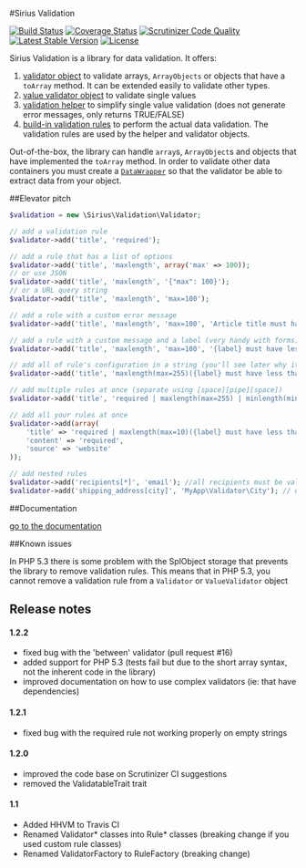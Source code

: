 #Sirius Validation

[![Build Status](https://travis-ci.org/siriusphp/validation.png?branch=master)](https://travis-ci.org/siriusphp/validation)
[![Coverage Status](https://coveralls.io/repos/siriusphp/validation/badge.png)](https://coveralls.io/r/siriusphp/validation)
[![Scrutinizer Code Quality](https://scrutinizer-ci.com/g/siriusphp/validation/badges/quality-score.png?s=9ee7779b2bf75aae6c26bd5f0b6a90a9081b2545)](https://scrutinizer-ci.com/g/siriusphp/validation/)
[![Latest Stable Version](https://poser.pugx.org/siriusphp/validation/v/stable.png)](https://packagist.org/packages/siriusphp/validation)
[![License](https://poser.pugx.org/siriusphp/validation/license.png)](https://packagist.org/packages/siriusphp/validation)

Sirius Validation is a library for data validation. It offers:

1. [validator object](docs/validator.md) to validate arrays, `ArrayObjects` or objects that have a `toArray` method. It can be extended easily to validate other types.
2. [value validator object](docs/value_validator.md) to validate single values
2. [validation helper](docs/helper.md) to simplify single value validation (does not generate error messages, only returns TRUE/FALSE)
3. [build-in validation rules](docs/rules.md) to perform the actual data validation. The validation rules are used by the helper and validator objects.

Out-of-the-box, the library can handle `array`s, `ArrayObject`s and objects that have implemented the `toArray` method.
In order to validate other data containers you must create a [`DataWrapper`](https://github.com/siriusphp/validation/blob/master/src/Validation/DataWrapper/WrapperInterface.php) so that the validator be able to extract data from your object.

##Elevator pitch

```php
$validation = new \Sirius\Validation\Validator;

// add a validation rule
$validator->add('title', 'required');

// add a rule that has a list of options
$validator->add('title', 'maxlength', array('max' => 100));
// or use JSON
$validator->add('title', 'maxlength', '{"max": 100}');
// or a URL query string
$validator->add('title', 'maxlength', 'max=100');

// add a rule with a custom error message
$validator->add('title', 'maxlength', 'max=100', 'Article title must have less than {max} characters');

// add a rule with a custom message and a label (very handy with forms)
$validator->add('title', 'maxlength', 'max=100', '{label} must have less than {max} characters', 'Title');

// add all of rule's configuration in a string (you'll see later why it's handy')
$validator->add('title', 'maxlength(max=255)({label} must have less than {max} characters)(Title)');

// add multiple rules at once (separate using [space][pipe][space])
$validator->add('title', 'required | maxlength(max=255) | minlength(min=10)');

// add all your rules at once
$validator->add(array(
    'title' => 'required | maxlength(max=10)({label} must have less than {max} characters)(Title)',
	'content' => 'required',
	'source' => 'website'
));

// add nested rules
$validator->add('recipients[*]', 'email'); //all recipients must be valid email addresses
$validator->add('shipping_address[city]', 'MyApp\Validator\City'); // uses a custom validator to validate the shipping city

```

##Documentation

[go to the documentation](docs/index.md)

##Known issues

In PHP 5.3 there is some problem with the SplObject storage that prevents the library to remove validation rules.
This means that in PHP 5.3, you cannot remove a validation rule from a `Validator` or `ValueValidator` object

## Release notes

#### 1.2.2

- fixed bug with the 'between' validator (pull request #16)
- added support for PHP 5.3 (tests fail but due to the short array syntax, not the inherent code in the library)
- improved documentation on how to use complex validators (ie: that have dependencies)

#### 1.2.1

- fixed bug with the required rule not working properly on empty strings

#### 1.2.0

- improved the code base on Scrutinizer CI suggestions
- removed the ValidatableTrait trait

#### 1.1

- Added HHVM to Travis CI
- Renamed Validator\* classes into Rule\* classes (breaking change if you used custom rule classes)
- Renamed ValidatorFactory to RuleFactory (breaking change)

